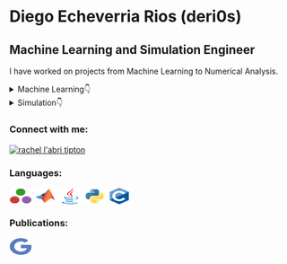# Diego Echeverria Rios (deri0s)
## Machine Learning and Simulation Engineer

I have worked on projects from Machine Learning to Numerical Analysis.

<details>
<summary>
  Machine Learning👇
</summary>
  <li>🪟 Glass Manufacture: Digitalising processes in float glass manufacturing to forcast product quality.</li>
  <li>📈 Signal Processing: Robust Gaussian process regression for estimating the Nitrogen Dioxide concentrations from low-cost sensor signals.
</li>
  <li>✈️ Emulation: Machine Learning surrogate of a Finite Element model of aircraft structures</li>
</details>

<details>
<summary>Simulation👇</summary>
<li>:ocean: Hydraulics: System Dynamics for the hydraulic system of carbon dioxide removal technologies.</li>
</details>

<h3 align="left">Connect with me:</h3>
<p align="left">
<a href="https://www.linkedin.com/in/diego-echeverr%C3%ADa-r%C3%ADos-49b942130/" target="blank"><img align="center" src="https://raw.githubusercontent.com/rahuldkjain/github-profile-readme-generator/master/src/images/icons/Social/linked-in-alt.svg" alt="rachel l'abri tipton" height="30" width="40" /></a>

<h3 align="left">Languages:</h3>
<p align="left">
<a href="https://julialang.org/" target="blank"><img align="center" src="https://raw.githubusercontent.com/devicons/devicon/master/icons/julia//julia-original.svg" alt="derios" height="30" width="40" /></a>
<a href="https://www.mathworks.com/products/matlab.html/" target="blank"><img align="center" src="https://raw.githubusercontent.com/devicons/devicon/master/icons/matlab/matlab-original.svg" alt="derios" height="30" width="40" /></a>
<a href="https://www.java.com/en/download/help/whatis_java.html" target="blank"><img align="center" src="https://raw.githubusercontent.com/devicons/devicon/master/icons/java/java-original.svg" alt="derios" height="30" width="40" /></a>
<a href="https://www.python.org/" target="blank"><img align="center" src="https://raw.githubusercontent.com/devicons/devicon/master/icons/python/python-original.svg" alt="derios" height="30" width="40" /></a>
<a href="https://www.open-std.org/jtc1/sc22/wg14/" target="blank"><img align="center" src="https://raw.githubusercontent.com/devicons/devicon/master/icons/c/c-original.svg" alt="derios" height="30" width="40" /></a>
  
</p>
<h3 align="left">Publications:</h3>
<p align="left">
<a href="https://scholar.google.com/citations?user=N7G1NTYAAAAJ&hl=en&oi=ao" target="blank"><img align="center" src="https://github.com/devicons/devicon/blob/master/icons/google/google-plain.svg" alt="diego-e-rios" height="30" width="40" /></a>
</p>
